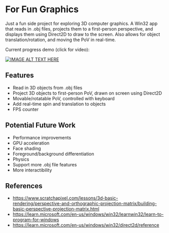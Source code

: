 # For Fun Graphics

Just a fun side project for exploring 3D computer graphics. A Win32 app that reads in .obj files,
projects them to a first-person perspective, and displays them using Direct2D to draw to the screen.
Also allows for object translation/rotation, and moving the PoV in real-time.

Current progress demo (click for video):

[![IMAGE ALT TEXT HERE](https://img.youtube.com/vi/7DC83wx4E7U/0.jpg)](https://www.youtube.com/watch?v=7DC83wx4E7U)


## Features
* Read in 3D objects from .obj files
* Project 3D objects to first-person PoV, drawn on screen using Direct2D
* Movable/rotatable PoV, controlled with keyboard
* Add real-time spin and translation to objects
* FPS counter

## Potential Future Work
* Performance improvements
* GPU acceleration
* Face shading
* Foreground/background differentiation
* Physics
* Support more .obj file features
* More interactibility

## References
* https://www.scratchapixel.com/lessons/3d-basic-rendering/perspective-and-orthographic-projection-matrix/building-basic-perspective-projection-matrix.html
* https://learn.microsoft.com/en-us/windows/win32/learnwin32/learn-to-program-for-windows
* https://learn.microsoft.com/en-us/windows/win32/direct2d/reference
